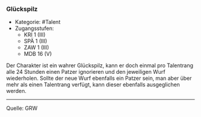 ### Glückspilz

- Kategorie: #Talent
- Zugangsstufen:
  - KRI 1 (III)
  - SPÄ 1 (III)
  - ZAW 1 (III)
  - MDB 16 (V)

Der Charakter ist ein wahrer Glückspilz, kann er doch einmal pro Talentrang alle 24 Stunden einen Patzer ignorieren und den jeweiligen Wurf wiederholen. Sollte der neue Wurf ebenfalls ein Patzer sein, man aber über mehr als einen Talentrang verfügt, kann dieser ebenfalls ausgeglichen werden.

---

Quelle: GRW
